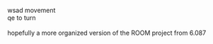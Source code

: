 wsad movement<br>
qe to turn<br><br>
hopefully a more organized version of the ROOM project from 6.087
